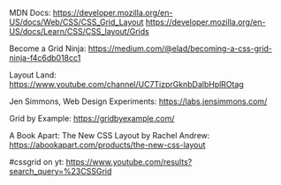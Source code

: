 MDN Docs:
https://developer.mozilla.org/en-US/docs/Web/CSS/CSS_Grid_Layout
https://developer.mozilla.org/en-US/docs/Learn/CSS/CSS_layout/Grids

Become a Grid Ninja:
https://medium.com/@elad/becoming-a-css-grid-ninja-f4c6db018cc1

Layout Land:
https://www.youtube.com/channel/UC7TizprGknbDalbHplROtag

Jen Simmons, Web Design Experiments:
https://labs.jensimmons.com/

Grid by Example:
https://gridbyexample.com/

A Book Apart: The New CSS Layout by Rachel Andrew:
https://abookapart.com/products/the-new-css-layout

#cssgrid on yt:
https://www.youtube.com/results?search_query=%23CSSGrid
